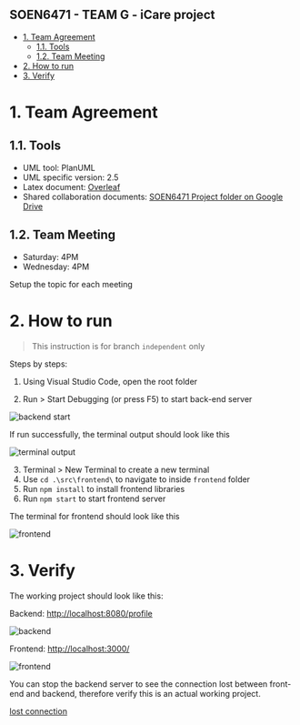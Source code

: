 SOEN6471 - TEAM G - iCare project
---

<!-- TOC -->

- [1. Team Agreement](#1-team-agreement)
    - [1.1. Tools](#11-tools)
    - [1.2. Team Meeting](#12-team-meeting)
- [2. How to run](#2-how-to-run)
- [3. Verify](#3-verify)

<!-- /TOC -->

# 1. Team Agreement
<a id="markdown-Team-Agreement" name="Team-Agreement"></a>

## 1.1. Tools
<a id="markdown-Tools" name="Tools"></a>

* UML tool: PlanUML
* UML specific version: 2.5
* Latex document: [Overleaf](https://www.overleaf.com/project/5ebc50fe232e7c0001a26413)
* Shared collaboration documents: [SOEN6471 Project folder on Google Drive](https://drive.google.com/drive/u/0/folders/1XqrZC_K5GWKAGo5Gh2oxO0GH3G9naT53)

## 1.2. Team Meeting
<a id="markdown-Team-Meeting" name="Team-Meeting"></a>

* Saturday: 4PM
* Wednesday: 4PM

Setup the topic for each meeting

# 2. How to run
<a id="markdown-How-to-run" name="How-to-run"></a>

> This instruction is for branch `independent` only

Steps by steps:

1. Using Visual Studio Code, open the root folder

2. Run > Start Debugging (or press F5) to start back-end server

![backend start](https://i.imgur.com/0RIRveA.png)

If run successfully, the terminal output should look like this

![terminal output](https://i.imgur.com/5xPomie.png)

3. Terminal > New Terminal to create a new terminal
4. Use `cd .\src\frontend\` to navigate to inside `frontend` folder
5. Run `npm install` to install frontend libraries
6. Run `npm start` to start frontend server

The terminal for frontend should look like this

![frontend](https://i.imgur.com/D7S2xrq.png)

# 3. Verify
<a id="markdown-Verify" name="Verify"></a>

The working project should look like this:

Backend: <http://localhost:8080/profile>

![backend](https://i.imgur.com/bIHb5GL.png)

Frontend: <http://localhost:3000/>

![frontend](https://i.imgur.com/V6j44VM.png)

You can stop the backend server to see the connection lost between front-end and backend, therefore verify this is an actual working project.

[lost connection](https://i.imgur.com/jN2AmWP.png)